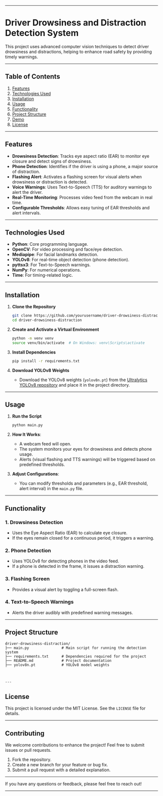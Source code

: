 
---

# **Driver Drowsiness and Distraction Detection System**

This project uses advanced computer vision techniques to detect driver drowsiness and distractions, helping to enhance road safety by providing timely warnings.

---

## **Table of Contents**
1. [Features](#features)
2. [Technologies Used](#technologies-used)
3. [Installation](#installation)
4. [Usage](#usage)
5. [Functionality](#functionality)
6. [Project Structure](#project-structure)
7. [Demo](#demo)
8. [License](#license)

---

## **Features**
- **Drowsiness Detection**: Tracks eye aspect ratio (EAR) to monitor eye closure and detect signs of drowsiness.
- **Phone Detection**: Identifies if the driver is using a phone, a major source of distraction.
- **Flashing Alert**: Activates a flashing screen for visual alerts when drowsiness or distraction is detected.
- **Voice Warnings**: Uses Text-to-Speech (TTS) for auditory warnings to alert the driver.
- **Real-Time Monitoring**: Processes video feed from the webcam in real time.
- **Configurable Thresholds**: Allows easy tuning of EAR thresholds and alert intervals.

---

## **Technologies Used**
- **Python**: Core programming language.
- **OpenCV**: For video processing and face/eye detection.
- **Mediapipe**: For facial landmarks detection.
- **YOLOv8**: For real-time object detection (phone detection).
- **pyttsx3**: For Text-to-Speech warnings.
- **NumPy**: For numerical operations.
- **Time**: For timing-related logic.

---

## **Installation**

1. **Clone the Repository**
   ```bash
   git clone https://github.com/yourusername/driver-drowsiness-distraction.git
   cd driver-drowsiness-distraction
   ```

2. **Create and Activate a Virtual Environment**
   ```bash
   python -m venv venv
   source venv/bin/activate  # On Windows: venv\Scripts\activate
   ```

3. **Install Dependencies**
   ```bash
   pip install -r requirements.txt
   ```

4. **Download YOLOv8 Weights**
   - Download the YOLOv8 weights (`yolov8n.pt`) from the [Ultralytics YOLOv8 repository](https://github.com/ultralytics/ultralytics) and place it in the project directory.

---

## **Usage**

1. **Run the Script**
   ```bash
   python main.py
   ```

2. **How It Works**:
   - A webcam feed will open.
   - The system monitors your eyes for drowsiness and detects phone usage.
   - Alerts (visual flashing and TTS warnings) will be triggered based on predefined thresholds.

3. **Adjust Configurations**:
   - You can modify thresholds and parameters (e.g., EAR threshold, alert interval) in the `main.py` file.

---

## **Functionality**

### 1. **Drowsiness Detection**
   - Uses the Eye Aspect Ratio (EAR) to calculate eye closure.
   - If the eyes remain closed for a continuous period, it triggers a warning.

### 2. **Phone Detection**
   - Uses YOLOv8 for detecting phones in the video feed.
   - If a phone is detected in the frame, it issues a distraction warning.

### 3. **Flashing Screen**
   - Provides a visual alert by toggling a full-screen flash.

### 4. **Text-to-Speech Warnings**
   - Alerts the driver audibly with predefined warning messages.

---

## **Project Structure**

```plaintext
driver-drowsiness-distraction/
├── main.py               # Main script for running the detection system
├── requirements.txt      # Dependencies required for the project
├── README.md             # Project documentation
├── yolov8n.pt            # YOLOv8 model weights



---
```

## **License**
This project is licensed under the MIT License. See the `LICENSE` file for details.

---

## **Contributing**
We welcome contributions to enhance the project! Feel free to submit issues or pull requests.

1. Fork the repository.
2. Create a new branch for your feature or bug fix.
3. Submit a pull request with a detailed explanation.

---

If you have any questions or feedback, please feel free to reach out!

--- 
